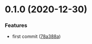 # 0.1.0 (2020-12-30)


### Features

* first commit ([78a388a](https://github.com/jiayuanfan/overload-cli/commit/78a388a3fbba37e3f239696a94ea078b8a55a111))



